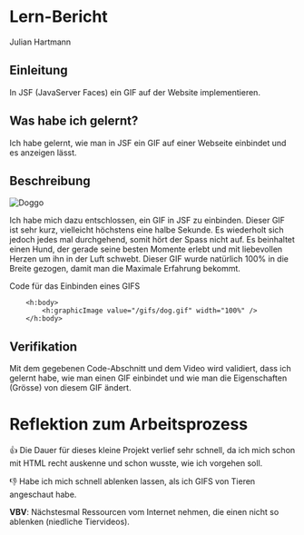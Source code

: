 # Lern-Bericht
Julian Hartmann

## Einleitung

In JSF (JavaServer Faces) ein GIF auf der Website implementieren.

## Was habe ich gelernt?

Ich habe gelernt, wie man in JSF ein GIF auf einer Webseite einbindet und es anzeigen lässt.

## Beschreibung

![Doggo](https://media.giphy.com/media/3yf0a7KmQyzhL4hle4/giphy.gif)

Ich habe mich dazu entschlossen, ein GIF in JSF zu einbinden. Dieser GIF ist sehr kurz, vielleicht höchstens eine halbe Sekunde. Es wiederholt sich jedoch jedes mal durchgehend, somit hört der Spass nicht auf. Es beinhaltet einen Hund, der gerade seine besten Momente erlebt und mit liebevollen Herzen um ihn in der Luft schwebt. Dieser GIF wurde natürlich 100% in die Breite gezogen, damit man die Maximale Erfahrung bekommt.

Code für das Einbinden eines GIFS
```
    <h:body>
        <h:graphicImage value="/gifs/dog.gif" width="100%" />
    </h:body>
```

## Verifikation

Mit dem gegebenen Code-Abschnitt und dem Video wird validiert, dass ich gelernt habe, wie man einen GIF einbindet und wie man die Eigenschaften (Grösse) von diesem GIF ändert.

# Reflektion zum Arbeitsprozess

👍 Die Dauer für dieses kleine Projekt verlief sehr schnell, da ich mich schon mit HTML recht auskenne und schon wusste, wie ich vorgehen soll.

👎 Habe ich mich schnell ablenken lassen, als ich GIFS von Tieren angeschaut habe.

**VBV**: Nächstesmal Ressourcen vom Internet nehmen, die einen nicht so ablenken (niedliche Tiervideos).

